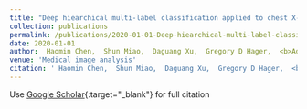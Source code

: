 ```yaml
---
title: "Deep hiearchical multi-label classification applied to chest X-ray abnormality taxonomies"
collection: publications
permalink: /publications/2020-01-01-Deep-hiearchical-multi-label-classification-applied-to-chest-X-ray-abnormality-taxonomies
date: 2020-01-01
author:  Haomin Chen,  Shun Miao,  Daguang Xu,  Gregory D Hager,  <b>Adam P Harrison</b>, 
venue: 'Medical image analysis'
citation: ' Haomin Chen,  Shun Miao,  Daguang Xu,  Gregory D Hager,  <b>Adam P Harrison</b>, &quot;Deep hiearchical multi-label classification applied to chest X-ray abnormality taxonomies.&quot; <i>Medical image analysis</i>, 2020.'
---
```

Use [Google Scholar](https://scholar.google.com/scholar?q=Deep+hiearchical+multi+label+classification+applied+to+chest+X+ray+abnormality+taxonomies){:target="_blank"} for full citation